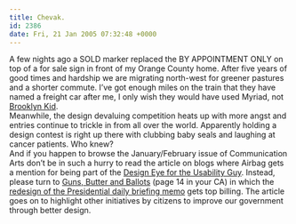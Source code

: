 ```yaml
---
title: Chevak.
id: 2386
date: Fri, 21 Jan 2005 07:32:48 +0000
---
```


A few nights ago a <span class="caps">SOLD</span> marker replaced the <span class="caps">BY APPOINTMENT ONLY</span> on top of a <span class="caps">for sale</span> sign in front of my Orange County home. After five years of good times and hardship we are migrating north-west for greener pastures and a shorter commute. I’ve got enough miles on the train that they have named a freight car after me, I only wish they would have used Myriad, not [Brooklyn Kid](http://moorstation.org/typoasis/graffiti/grf01.htm).  
 Meanwhile, the design devaluing competition heats up with more angst and entries continue to trickle in from all over the world. Apparently holding a design contest is right up there with clubbing baby seals and laughing at cancer patients. Who knew?  
 And if you happen to browse the January/February issue of Communication Arts don’t be in such a hurry to read the article on blogs where Airbag gets a mention for being part of the [Design Eye for the Usability Guy](http://www.designbyfire.com/000094.html). Instead, please turn to [Guns, Butter and Ballots](http://www.commarts.com/ca/coldesign/johE_261.html) (page 14 in your CA) in which the [redesign of the Presidential daily briefing memo](http://www.commarts.com/ca/coldesign/johE_261.html) gets top billing. The article goes on to highlight other initiatives by citizens to improve our government through better design.



